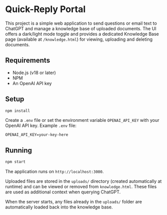 # Quick-Reply Portal

This project is a simple web application to send questions or email text to ChatGPT and manage a knowledge base of uploaded documents. The UI offers a dark/light mode toggle and provides a dedicated Knowledge Base page (available at `/knowledge.html`) for viewing, uploading and deleting documents.

## Requirements

- Node.js (v18 or later)
- NPM
- An OpenAI API key

## Setup

```bash
npm install
```

Create a `.env` file or set the environment variable `OPENAI_API_KEY` with your OpenAI API key. Example `.env` file:

```
OPENAI_API_KEY=your-key-here
```

## Running

```bash
npm start
```

The application runs on `http://localhost:3000`.

Uploaded files are stored in the `uploads/` directory (created automatically at runtime) and can be viewed or removed from `knowledge.html`. These files are used as additional context when querying ChatGPT.

When the server starts, any files already in the `uploads/` folder are
automatically loaded back into the knowledge base.
